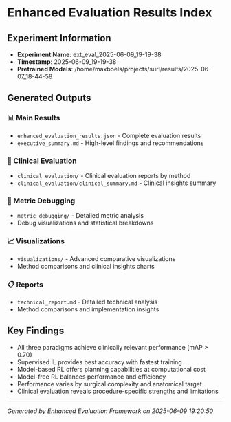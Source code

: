
# Enhanced Evaluation Results Index

## Experiment Information
- **Experiment Name**: ext_eval_2025-06-09_19-19-38
- **Timestamp**: 2025-06-09_19-19-38
- **Pretrained Models**: /home/maxboels/projects/surl/results/2025-06-07_18-44-58

## Generated Outputs

### 📊 Main Results
- `enhanced_evaluation_results.json` - Complete evaluation results
- `executive_summary.md` - High-level findings and recommendations

### 🏥 Clinical Evaluation
- `clinical_evaluation/` - Clinical evaluation reports by method
- `clinical_evaluation/clinical_summary.md` - Clinical insights summary

### 🔬 Metric Debugging
- `metric_debugging/` - Detailed metric analysis
- Debug visualizations and statistical breakdowns

### 📈 Visualizations
- `visualizations/` - Advanced comparative visualizations
- Method comparisons and clinical insights charts

### 📋 Reports
- `technical_report.md` - Detailed technical analysis
- Method comparisons and implementation insights

## Key Findings

- All three paradigms achieve clinically relevant performance (mAP > 0.70)
- Supervised IL provides best accuracy with fastest training
- Model-based RL offers planning capabilities at computational cost
- Model-free RL balances performance and efficiency
- Performance varies by surgical complexity and anatomical target
- Clinical evaluation reveals procedure-specific strengths and limitations
        

---
*Generated by Enhanced Evaluation Framework on 2025-06-09 19:20:50*
        